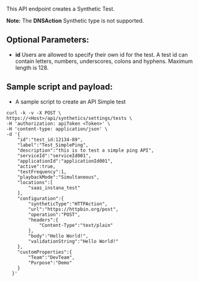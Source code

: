 This API endpoint creates a Synthetic Test.

**Note:** The **DNSAction** Synthetic type is not supported.

## Optional Parameters:

- **id** Users are allowed to specify their own id for the test. A test id can contain letters, numbers, underscores, colons and hyphens. Maximum length is 128.

## Sample script and payload: 
- A sample script to create an API Simple test

```
curl -k -v -X POST \
https://<Host>/api/synthetics/settings/tests \
-H 'authorization: apiToken <Token>' \
-H 'content-type: application/json' \
-d '{
    "id":"test_id:12134-89",
    "label":"Test_SimplePing",
    "description":"this is to test a simple ping API",
    "serviceId":"serviceId001",
    "applicationId":"applicationId001",
    "active":true,
    "testFrequency":1,
    "playbackMode":"Simultaneous",
    "locations":[
        "saas_instana_test"
    ],
    "configuration":{
        "syntheticType":"HTTPAction",
        "url":"https://httpbin.org/post",
        "operation":"POST",
        "headers":{
            "Content-Type":"text/plain"
        },
        "body":"Hello World!",
        "validationString":"Hello World!"
    },
    "customProperties":{
        "Team":"DevTeam",
        "Purpose":"Demo"
    }
  }'
```